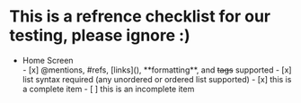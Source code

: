 # This is a refrence checklist for our testing, please ignore :)


<ul>

<li>Home Screen</li>
- [x] @mentions, #refs, [links](), **formatting**, and <del>tags</del> supported
- [x] list syntax required (any unordered or ordered list supported)
- [x] this is a complete item
- [ ] this is an incomplete item


</ul>
